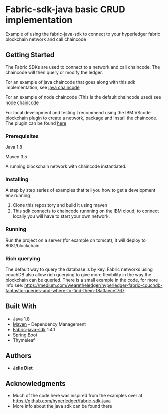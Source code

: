 # Fabric-sdk-java basic CRUD implementation

Example of using the fabric-java-sdk to connect to your hyperledger fabric blockchain network and call chaincode

## Getting Started

The Fabric SDKs are used to connect to a network and call chaincode. The chaincode will then query or modify the ledger.

For an example of java chaincode that goes along with this sdk implementation, see [java chaincode](https://github.com/jelleDiet/Java_chaincode_example)

For an example of node chaincode (This is the default chaincode used) see [node chaincode](https://github.com/jelleDiet/Fabric-node-chaincode-example)

For local development and testing I recommend using the IBM VScode blockchain plugin to create a network, package and install the chaincode. The plugin can be found [here](https://marketplace.visualstudio.com/items?itemName=IBMBlockchain.ibm-blockchain-platform)

### Prerequisites

Java 1.8

Maven 3.5

A running blockchain network with chaincode instantiated. 

### Installing

A step by step series of examples that tell you how to get a development env running

1. Clone this repository and build it using maven
2. This sdk connects to chaincode runnning on the IBM cloud, to connect locally you will have to start your own network.

### Running

Run the project on a server (for example on tomcat), it will deploy to 8081/blockchain

### Rich querying

The default way to query the database is by key. Fabric networks using couchDB also allow rich querying to give more flexibility in the way the blockchain can be queried. There is a small example in the code, for more info see:
https://medium.com/wearetheledger/hyperledger-fabric-couchdb-fantastic-queries-and-where-to-find-them-f8a3aecef767

## Built With

* Java 1.8
* [Maven](https://maven.apache.org/) - Dependency Management
* [Fabric-java-sdk](https://github.com/hyperledger/fabric-sdk-java/) 1.4.1
* Spring Boot
* Thymeleaf

## Authors

* **Jelle Diet** 


## Acknowledgments

* Much of the code here was inspired from the examples over at https://github.com/hyperledger/fabric-sdk-java
* More info about the java sdk can be found there



